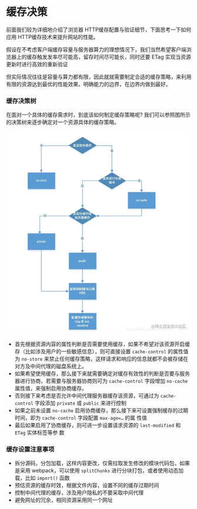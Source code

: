 # 缓存决策

前面我们较为详细地介绍了浏览器 HTTP缓存配置与验证细节，下面思考一下如何应用 HTTP缓存技术来提升网站的性能。

假设在不考虑客户端缓存容量与服务器算力的理想情况下，我们当然希望客户端浏览器上的缓存触发发率尽可能高，留存时间尽可能长，同时还要 ETag 实现当资源更新时进行高效的重新验证

但实际情况往往是容量与算力都有限，因此就就需要制定合适的缓存策略，来利用有限的资源达到最优的性能效果。明确能力的边界，在边界内做到最好。

### 缓存决策树

在面对一个具体的缓存需求时，到底该如何制定缓存策略呢? 我们可以参照图所示的决策树来逐步确定对一个资源具体的缓存策略。

![](<../.gitbook/assets/image (6).png>)



* ⾸先根据资源内容的属性判断是否需要使⽤缓存，如果不希望对该资源开启缓存（⽐如涉及⽤户的⼀些敏感信息），则可直接设置 `cache-control` 的属性值为 `no-store` 来禁⽌任何缓存策略，这样请求和响应的信息就都不会被存储在对⽅及中间代理的磁盘系统上。
* 如果希望使⽤缓存，那么接下来就需要确定对缓存有效性的判断是否要与服务器进⾏协商，若需要与服务器协商则可为 `cache-control` 字段增加 `no-cache` 属性值，来强制启⽤协商缓存。
* 否则接下来考虑是否允许中间代理服务器缓存该资源，可通过为 `cache-control` 字段添加 `private` 或 `public` 来进⾏控制
* 如果之前未设置 `no-cache` 启⽤协商缓存，那么接下来可设置强制缓存的过期时间，即为 `cache-control` 字段配置 `max-age=…` 的属 性值
* 最后如果启⽤了协商缓存，则可进⼀步设置请求资源的 `last-modified` 和 `ETag` 实体标签等参 数



### 缓存设置注意事项

* 拆分源码，分包加载，这样内容更改，仅需拉取发生修改的模块代码包，如果是采用 webpack，可以使用 `splitChunks` 进行分块打包，或者使用动态加载，比如 `import()` 函数
* 预估资源的缓存时效，根据文件内容，设置不同的缓存过期时间
* 控制中间代理的缓存，涉及用户隐私的不要采取中间代理
* 避免网址的冗余，相同资源采用同一个网址
